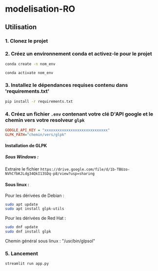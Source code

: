 # modelisation-RO


## Utilisation 
### 1. Clonez le projet 
### 2. Créez un environnement conda et activez-le pour le projet

```bash
conda create -n nom_env
```

```bash
conda activate nom_env
```

### 3. Installez le dépendances requises contenu dans 'requirements.txt'

```bash
pip install -r requirements.txt
```

### 4. Créez un fichier `.env` contenant votre clé D'API google et le chemin vers votre resolveur `glpk`

```ini
GOOGLE_API_KEY = "xxxxxxxxxxxxxxxxxxxxxxxxxxxxx"
GLPK_PATH="chemin/vers/glpk"
```
#### Installation de GLPK
##### Sous Windows :
Extraire le fichier `https://drive.google.com/file/d/1b-TBUzo-NVhCfbKJLdg34QkI13SDq-p8/view?usp=sharing` 

#### Sous linux :
Pour les dérivées de Debian : 
```bash 
sudo apt update
sudo apt install glpk-utils
```

Pour les dérivées de Red Hat :
```bash
sudo dnf update
sudo dnf install glpk
```

Chemin général sous linux : "/usr/bin/glpsol"


### 5. Lancement 
```bash
streamlit run app.py
```
